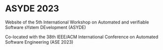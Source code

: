 # ASYDE 2023
Website of the 5th International Workshop on Automated and verifiable Software sYstem DEvelopment (ASYDE)

Co-located with the 38th IEEE/ACM International Conference on Automated Software Engineering (ASE 2023)
